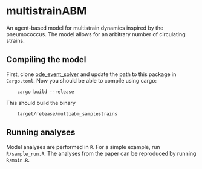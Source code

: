 # multistrainABM

An agent-based model for multistrain dynamics inspired by the pneumococcus. The model allows for an arbitrary number of circulating strains.


## Compiling the model
First, clone [ode_event_solver](https://github.com/nmulberry/ode_event_solver) and update the path to this package in `Cargo.toml`.
Now you should be able to compile using cargo:
```
    cargo build --release
```
This should build the binary 
```
    target/release/multiabm_samplestrains
```
## Running analyses
Model analyses are performed in `R`. For a simple example, run `R/sample_run.R`.
The analyses from the paper can be reproduced by running `R/main.R`.
